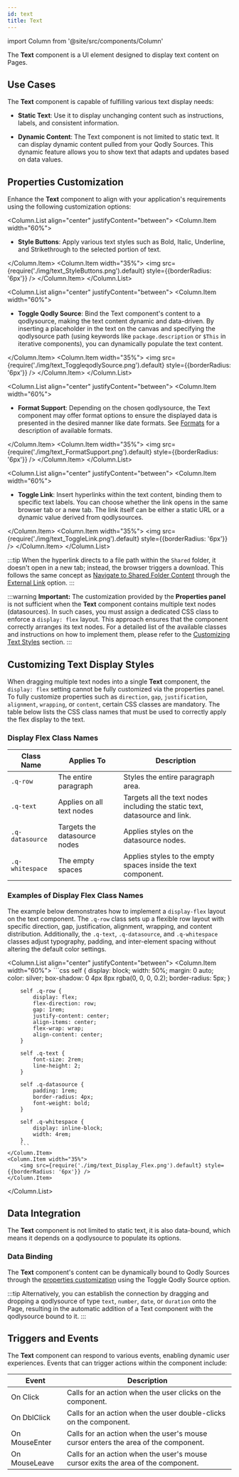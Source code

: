 ```yaml
---
id: text
title: Text
---
```


import Column from '@site/src/components/Column'

The **Text** component is a UI element designed to display text content on Pages.

## Use Cases

The **Text** component is capable of fulfilling various text display needs:

- **Static Text**: Use it to display unchanging content such as instructions, labels, and consistent information.

- **Dynamic Content**: The Text component is not limited to static text. It can display dynamic content pulled from your Qodly Sources. This dynamic feature allows you to show text that adapts and updates based on data values.

## Properties Customization

Enhance the **Text** component to align with your application's requirements using the following customization options:

<Column.List align="center" justifyContent="between">
    <Column.Item width="60%">
        <ul>
            <li><strong>Style Buttons</strong>: Apply various text styles such as Bold, Italic, Underline, and Strikethrough to the selected portion of text. </li>
        </ul>
    </Column.Item>
    <Column.Item width="35%">
        <img src={require('./img/text_StyleButtons.png').default} style={{borderRadius: '6px'}} />
    </Column.Item>
</Column.List>

<Column.List align="center" justifyContent="between">
    <Column.Item width="60%">
        <ul>
            <li><strong>Toggle Qodly Source</strong>: Bind the Text component's content to a qodlysource, making the text content dynamic and data-driven. By inserting a placeholder in the text on the canvas and specifying the qodlysource path (using keywords like <code>package.description</code> or <code>$This</code> in iterative components), you can dynamically populate the text content. </li>
        </ul>
    </Column.Item>
    <Column.Item width="35%">
        <img src={require('./img/text_ToggleqodlySource.png').default} style={{borderRadius: '6px'}} />
    </Column.Item>
</Column.List>

<Column.List align="center" justifyContent="between">
    <Column.Item width="60%">
        <ul>
            <li><strong>Format Support</strong>: Depending on the chosen qodlysource, the Text component may offer format options to ensure the displayed data is presented in the desired manner like date formats. See <a href="componentsBasics#data-formatting">Formats</a> for a description of available formats.</li>
        </ul>
    </Column.Item>
    <Column.Item width="35%">
        <img src={require('./img/text_FormatSupport.png').default} style={{borderRadius: '6px'}} />
    </Column.Item>
</Column.List>

<Column.List align="center" justifyContent="between">
    <Column.Item width="60%">
        <ul>
            <li><strong>Toggle Link</strong>: Insert hyperlinks within the text content, binding them to specific text labels. You can choose whether the link opens in the same browser tab or a new tab. The link itself can be either a static URL or a dynamic value derived from qodlysources. </li>
        </ul>
    </Column.Item>
    <Column.Item width="35%">
        <img src={require('./img/text_ToggleLink.png').default} style={{borderRadius: '6px'}} />
    </Column.Item>
</Column.List>

:::tip
When the hyperlink directs to a file path within the `Shared` folder, it doesn't open in a new tab; instead, the browser triggers a download.
This follows the same concept as [Navigate to Shared Folder Content](../events/bindingActionToEvents.md#shared-folder) through the [External Link](../events/bindingActionToEvents.md#external-links) option.
:::

:::warning
**Important:** The customization provided by the **Properties panel** is not sufficient when the **Text** component contains multiple text nodes (datasources). In such cases, you must assign a dedicated CSS class to enforce a `display: flex` layout. This approach ensures that the component correctly arranges its text nodes. For a detailed list of the available classes and instructions on how to implement them, please refer to the [Customizing Text Styles](#customizing-text-display-styles) section.
:::

## Customizing Text Display Styles

When dragging multiple text nodes into a single **Text** component, the `display: flex` setting cannot be fully customized via the properties panel. To fully customize properties such as `direction`, `gap`, `justification`, `alignment`, `wrapping`, or `content`, certain CSS classes are mandatory. The table below lists the CSS class names that must be used to correctly apply the flex display to the text.

### Display Flex Class Names

| **Class Name**  | **Applies To**               | **Description**                                                            |
| --------------- | ---------------------------- | -------------------------------------------------------------------------- |
| `.q-row`        | The entire paragraph         | Styles the entire paragraph area.                                          |
| `.q-text`       | Applies on all text nodes    | Targets all the text nodes including the static text, datasource and link. |
| `.q-datasource` | Targets the datasource nodes | Applies styles on the datasource nodes.                               |
| `.q-whitespace` | The empty spaces             | Applies styles to the empty spaces inside the text component.               |

### Examples of Display Flex Class Names

The example below demonstrates how to implement a `display-flex` layout on the text component. The `.q-row` class sets up a flexible row layout with specific direction, gap, justification, alignment, wrapping, and content distribution. Additionally, the `.q-text`, `.q-datasource`, and `.q-whitespace` classes adjust typography, padding, and inter-element spacing without altering the default color settings.


<Column.List align="center" justifyContent="between">
    <Column.Item width="60%">
        ```css
        self {
            display: block;
            width: 50%;
            margin: 0 auto;
            color: silver;
            box-shadow: 0 4px 8px rgba(0, 0, 0, 0.2);
            border-radius: 5px;
        }

        self .q-row {
            display: flex;
            flex-direction: row;
            gap: 1rem;
            justify-content: center;
            align-items: center;
            flex-wrap: wrap;
            align-content: center;
        }

        self .q-text {
            font-size: 2rem;
            line-height: 2;
        }

        self .q-datasource {
            padding: 1rem;
            border-radius: 4px;
            font-weight: bold;
        }

        self .q-whitespace {
            display: inline-block;
            width: 4rem;
        }
        ```
    </Column.Item>
    <Column.Item width="35%">
        <img src={require('./img/text_Display_Flex.png').default} style={{borderRadius: '6px'}} />
    </Column.Item>
</Column.List>


## Data Integration

The **Text** component is not limited to static text, it is also data-bound, which means it depends on a qodlysource to populate its options.

### Data Binding

The **Text** component's content can be dynamically bound to Qodly Sources through the [properties customization](#properties-customization) using the Toggle Qodly Source option.

:::tip
Alternatively, you can establish the connection by dragging and dropping a qodlysource of type `text`, `number`, `date`, or `duration` onto the Page, resulting in the automatic addition of a Text component with the qodlysource bound to it.
:::

## Triggers and Events

The **Text** component can respond to various events, enabling dynamic user experiences. Events that can trigger actions within the component include:

| Event         | Description                                                                        |
| ------------- | ---------------------------------------------------------------------------------- |
| On Click      | Calls for an action when the user clicks on the component.                         |
| On DblClick   | Calls for an action when the user double-clicks on the component.                  |
| On MouseEnter | Calls for an action when the user's mouse cursor enters the area of the component. |
| On MouseLeave | Calls for an action when the user's mouse cursor exits the area of the component.  |
